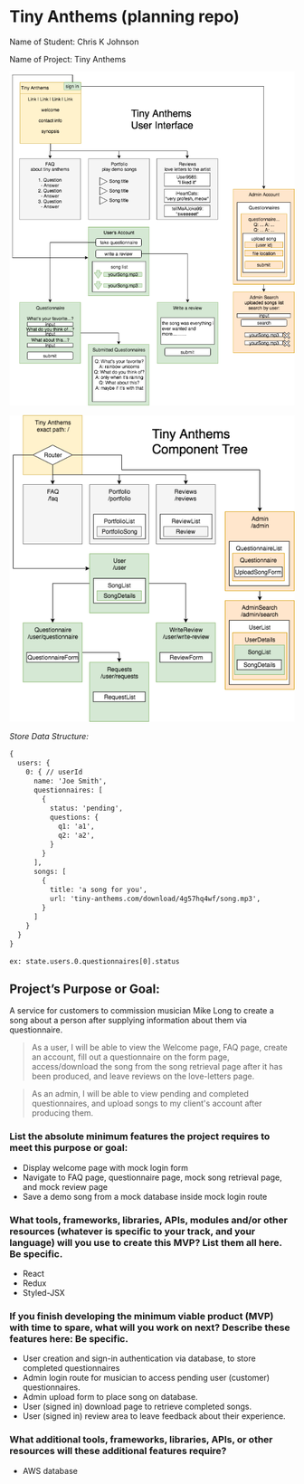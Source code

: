 # Tiny Anthems (planning repo)
Name of Student: Chris K Johnson

Name of Project: Tiny Anthems

![Tiny Anthems Interface](tiny-anthems-interface2.png)

![Tiny Anthems Components](tiny-anthems-components2.png)

*Store Data Structure:*
```
{
  users: {
    0: { // userId
      name: 'Joe Smith',
      questionnaires: [
        {
          status: 'pending',
          questions: {
            q1: 'a1',
            q2: 'a2',
          }
        }
      ],
      songs: [
        {
          title: 'a song for you',
          url: 'tiny-anthems.com/download/4g57hq4wf/song.mp3',
        }
      ]
    }
  }
}
```
`ex: state.users.0.questionnaires[0].status`

## Project’s Purpose or Goal:

A service for customers to commission musician Mike Long to create a song about a person after supplying information about them via questionnaire.

> As a user, I will be able to view the Welcome page, FAQ page, create an account, fill out a questionnaire on the form page, access/download the song from the song retrieval page after it has been produced, and leave reviews on the love-letters page.

> As an admin, I will be able to view pending and completed questionnaires, and upload songs to my client's account after producing them.

### List the absolute minimum features the project requires to meet this purpose or goal:

* Display welcome page with mock login form
* Navigate to FAQ page, questionnaire page, mock song retrieval page, and mock review page
* Save a demo song from a mock database inside mock login route

### What tools, frameworks, libraries, APIs, modules and/or other resources (whatever is specific to your track, and your language) will you use to create this MVP? List them all here. Be specific.

* React
* Redux
* Styled-JSX

### If you finish developing the minimum viable product (MVP) with time to spare, what will you work on next? Describe these features here: Be specific.

* User creation and sign-in authentication via database, to store completed questionnaires
* Admin login route for musician to access pending user (customer) questionnaires.
* Admin upload form to place song on database.
* User (signed in) download page to retrieve completed songs.
* User (signed in) review area to leave feedback about their experience.

### What additional tools, frameworks, libraries, APIs, or other resources will these additional features require?

* AWS database
